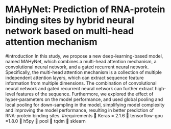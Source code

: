 # MAHyNet: Prediction of RNA-protein binding sites by hybrid neural network based on multi-head attention mechanism
#introduction
In this study, we propose a new deep-learning-based model, named MAHyNet, which combines a multi-head attention mechanism, a convolutional neural network, and a gated recurrent neural network. Specifically, the multi-head attention mechanism is a collection of multiple independent attention layers, which can extract sequence feature information from multiple dimensions. The combination of convolutional neural network and gated recurrent neural network can further extract high-level features of the sequence. Furthermore, we explored the effect of hyper-parameters on the model performance, and used global pooling and local pooling for down-sampling in the model, simplifying model complexity and improving the model performance, resulting in better prediction of RNA-protein binding sites. 
#requirements
	Keras = 2.1.6
	tensorflow-gpu =1.8.0
	h5py
	pool
	tqdm
	sklearn
